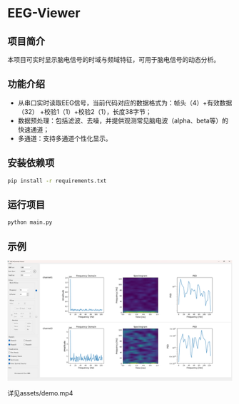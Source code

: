 # EEG-Viewer

## 项目简介

本项目可实时显示脑电信号的时域与频域特征，可用于脑电信号的动态分析。

## 功能介绍

- 从串口实时读取EEG信号，当前代码对应的数据格式为：帧头（4）+有效数据（32） +校验1（1）+校验2（1），长度38字节；
- 数据预处理：包括滤波、去噪，并提供观测常见脑电波（alpha、beta等）的快速通道；
- 多通道：支持多通道个性化显示。

## 安装依赖项

```bash
pip install -r requirements.txt
```

## 运行项目

```bash
python main.py
```

## 示例

![demo](eegProject/assets/demo.png)

详见assets/demo.mp4
